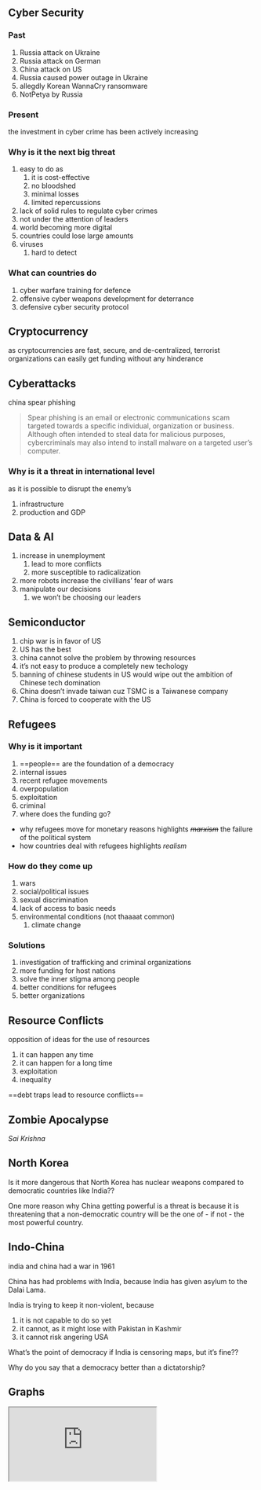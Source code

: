 ## Cyber Security

### Past

1. Russia attack on Ukraine
2. Russia attack on German
3. China attack on US
4. Russia caused power outage in Ukraine
5. allegdly Korean WannaCry ransomware
6. NotPetya by Russia

### Present

the investment in cyber crime has been actively increasing

### Why is it the next big threat

1. easy to do as
   1. it is cost-effective
   2. no bloodshed
   3. minimal losses
   4. limited repercussions
2. lack of solid rules to regulate cyber crimes
3. not under the attention of leaders
4. world becoming more digital
5. countries could lose large amounts
6. viruses
   1. hard to detect

### What can countries do

1. cyber warfare training for defence
2. offensive cyber weapons development for deterrance
3. defensive cyber security protocol

## Cryptocurrency

as cryptocurrencies are fast, secure, and de-centralized, terrorist organizations can easily get funding without any hinderance

## Cyberattacks

china spear phishing

> Spear phishing is an email or electronic communications scam targeted towards a specific individual, organization or business. Although often intended to steal data for malicious purposes, cybercriminals may also intend to install malware on a targeted user’s computer.

### Why is it a threat in international level

as it is possible to disrupt the enemy’s

1. infrastructure
2. production and GDP

## Data & AI

1. increase in unemployment
   1. lead to more conflicts
   2. more susceptible to radicalization
2. more robots increase the civillians’ fear of wars
3. manipulate our decisions
   1. we won’t be choosing our leaders

## Semiconductor

1. chip war is in favor of US
2. US has the best
3. china cannot solve the problem by throwing resources
4. it’s not easy to produce a completely new techology
5. banning of chinese students in US would wipe out the ambition of Chinese tech domination
6. China doesn’t invade taiwan cuz TSMC is a Taiwanese company
7. China is forced to cooperate with the US

## Refugees

### Why is it important

1. ==people== are the foundation of a democracy
2. internal issues
3. recent refugee movements
4. overpopulation
5. exploitation
6. criminal
7. where does the funding go?

- why refugees move for monetary reasons highlights ~~*marxism*~~ the failure of the political system 
- how countries deal with refugees highlights *realism*

### How do they come up

1. wars
2. social/political issues
3. sexual discrimination
4. lack of access to basic needs
5. environmental conditions (not thaaaat common)
   1. climate change

### Solutions

1. investigation of trafficking and criminal organizations
2. more funding for host nations
3. solve the inner stigma among people
4. better conditions for refugees
5. better organizations

## Resource Conflicts

opposition of ideas for the use of resources

1. it can happen any time
2. it can happen for a long time
3. exploitation
4. inequality

==debt traps lead to resource conflicts==

## Zombie Apocalypse

*Sai Krishna*

## North Korea

Is it more dangerous that North Korea has nuclear weapons compared to democratic countries like India??

One more reason why China getting powerful is a threat is because
it is threatening that a non-democratic country will be the one of - if not - the most powerful country.

## Indo-China

india and china had a war in 1961

China has had problems with India, because India has given asylum to the Dalai Lama.

India is trying to keep it non-violent, because

1. it is not capable to do so yet
2. it cannot, as it might lose with Pakistan in Kashmir
3. it cannot risk angering USA

What’s the point of democracy if India is censoring maps, but it’s fine??

Why do you say that a democracy better than a dictatorship?

## Graphs

<iframe src="https://ourworldindata.org/grapher/refugee-population-by-country-or-territory-of-origin" />

<iframe src="https://ourworldindata.org/grapher/refugee-population-by-country-or-territory-of-asylum?" />

<iframe src="https://ourworldindata.org/grapher/trade-as-share-of-gdp" />

## Iran

Iran 
